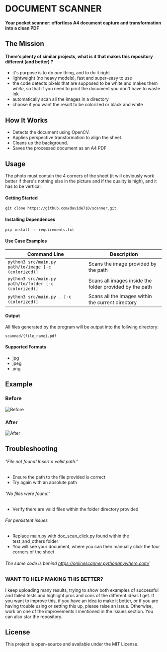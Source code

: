 # DOCUMENT SCANNER

#### Your pocket scanner: effortless A4 document capture and transformation into a clean PDF

## The Mission

#### There's plenty of similar projects, what is it that makes this repository different (and better) ?

- it's purpose is to do _one_ thing, and to do it right
- lightweight (no heavy models), fast and super-easy to use
- the code detects pixels that are supposed to be white and makes them _white_, so that if you need to print the document you don't have to waste ink
- automatically scan all the images in a directory
- choose if you want the result to be colorized or black and white

## How It Works
- Detects the document using OpenCV.
- Applies perspective transformation to align the sheet.  
- Cleans up the background. 
- Saves the processed document as an A4 PDF

## Usage
The photo must contain the 4 corners of the sheet (it will obviously work better if there's nothing else in the picture and if the quality is high), and it has to be vertical.

#### Getting Started
```
git clone https://github.com/davide710/scanner.git
```
#### Installing Dependences
```
pip install -r requirements.txt
```
#### Use Case Examples
| Command Line                                              | Description                                            |
|-                                                          |-                                                       |
|``` python3 src/main.py path/to/image [-c (colorized)] ``` |Scans the image provided by the path                    |
|```python3 src/main.py path/to/folder [-c (colorized)]```  |Scans all images inside the folder provided by the path |
|```python3 src/main.py . [-c (colorized)]```               |Scans all the images within the current directory       |

#### Output
All files generated by the program will be output into the follwing directory:
```
scanned/{file_name}.pdf
```
#### Supported Formats
- jpg
- jpeg
- png

## Example
### Before
![Before](https://github.com/davide710/scanner/assets/106482229/19b6b4f5-96dd-4008-84d5-a2bb81693491)
### After
![After](https://github.com/davide710/scanner/assets/106482229/d017f0bf-7800-4a43-ac22-322aa37a727a)

## Troubleshooting
###### "File not found! Insert a valid path."
- Ensure the path to the file provided is correct
- Try again with an absolute path


###### "No files were found."
- Verify there are valid files within the folder directory provided


###### For persistent issues
- Replace main.py with doc_scan_click.py found within the test_and_others folder
- You will see your document, where you can then manually click the four corners of the sheet


###### The same code is behind https://onlinescanner.pythonanywhere.com/

### WANT TO HELP MAKING THIS BETTER?
I keep uploading many results, trying to show both examples of successful and failed tests and highlight pros and cons of the different ideas I get.
If you want to improve this, if you have an idea to make it better, or if you are having trouble using or setting this up, please raise an issue.
Otherwise, work on one of the improvements I mentioned in the Issues section.
You can also star the repository.

## License
This project is open-source and available under the MIT License.

